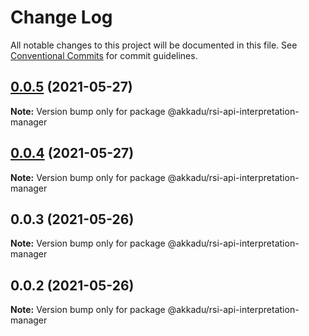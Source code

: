 # Change Log

All notable changes to this project will be documented in this file.
See [Conventional Commits](https://conventionalcommits.org) for commit guidelines.

## [0.0.5](https://github.com/Akkadu/rsi-api-widgets/compare/@akkadu/rsi-api-interpretation-manager@0.0.4...@akkadu/rsi-api-interpretation-manager@0.0.5) (2021-05-27)

**Note:** Version bump only for package @akkadu/rsi-api-interpretation-manager





## [0.0.4](https://github.com/Akkadu/rsi-api-widgets/compare/@akkadu/rsi-api-interpretation-manager@0.0.3...@akkadu/rsi-api-interpretation-manager@0.0.4) (2021-05-27)

**Note:** Version bump only for package @akkadu/rsi-api-interpretation-manager





## 0.0.3 (2021-05-26)

**Note:** Version bump only for package @akkadu/rsi-api-interpretation-manager





## 0.0.2 (2021-05-26)

**Note:** Version bump only for package @akkadu/rsi-api-interpretation-manager
